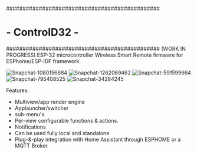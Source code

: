 ###############################################
#               - ControlD32 -                #
###############################################
(WORK IN PROGRESS)
ESP-32 microcontroller Wireless Smart Remote firmware for ESPhome/ESP-IDF framework.

![Snapchat-1080156684](https://github.com/henriklud/ControlD32/assets/9981417/012ec498-9262-4e50-bdeb-a4c508170d18)
![Snapchat-1262069462](https://github.com/henriklud/ControlD32/assets/9981417/7649dffe-c8fb-486f-8c9b-0e5d60ca5aa7)
![Snapchat-591599664](https://github.com/henriklud/ControlD32/assets/9981417/4892468c-4068-46cb-8e82-2200a6148e9c)
![Snapchat-795408525](https://github.com/henriklud/ControlD32/assets/9981417/cafbf5e8-e806-4526-87f0-cc089bfaf193)
![Snapchat-34284245](https://github.com/henriklud/ControlD32/assets/9981417/73425e49-81bc-4bfa-8ac3-10b2d7397318)

Features:
* Multiview/app render engine
* Applauncher/switcher
* sub-menu's
* Per-view configurable functions & actions.
* Notifications
* Can be used fully local and standalone
* Plug-&-play integration with Home Assistant through ESPHOME or a MQTT Broker.
